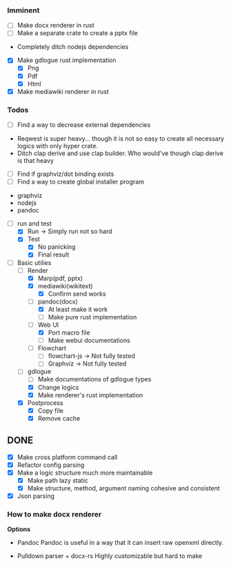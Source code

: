 ### Imminent

* [ ] Make docx renderer in rust
* [ ] Make a separate crate to create a pptx file
- Completely ditch nodejs dependencies
* [x] Make gdlogue rust implementation
  * [x] Png
  * [x] Pdf
  * [x] Html
* [x] Make mediawiki renderer in rust

### Todos

* [ ] Find a way to decrease external dependencies
- Reqwest is super heavy... though it is not so easy to create all necessary
logics with only hyper crate.
- Ditch clap derive and use clap builder. Who would've though clap derive is that heavy
* [ ] Find if graphviz/dot binding exists
* [ ] Find a way to create global installer program
- graphviz
- nodejs
- pandoc

* [ ] run and test
  * [x] Run -> Simply run not so hard
  * [x] Test
    * [x] No panicking
	* [x] Final result

* [ ] Basic utilies
  * [ ] Render
    * [x] Marp(pdf, pptx)
    * [x] mediawiki(wikitext)
	  * [x] Confirm send works
    * [ ] pandoc(docx)
	  * [x] At least make it work
	  * [ ] Make pure rust implementation
    * [ ] Web UI
	  * [x] Port macro file
	  * [ ] Make webui documentations
    * [ ] Flowchart
      * [ ] flowchart-js -> Not fully tested
      * [ ] Graphviz -> Not fully tested
  * [ ] gdlogue
	* [ ] Make documentations of gdlogue types
    * [x] Change logics
	* [x] Make renderer's rust implementation

  * [x] Postprocess
     * [x] Copy file
	 * [x] Remove cache

## DONE

* [x] Make cross platform command call
* [x] Refactor config parsing
* [x] Make a logic structure much more maintainable
  * [x] Make path lazy static
  * [x] Make structure, method, argument naming cohesive and consistent

* [x] Json parsing

### How to make docx renderer

**Options**

- Pandoc
Pandoc is useful in a way that it can insert raw openxml directly.

- Pulldown parser + docx-rs
Highly customizable but hard to make
